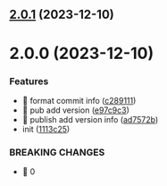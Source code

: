 

## [2.0.1](https://github.com/wuanshi/taro-demo/compare/2.0.0...2.0.1) (2023-12-10)

# 2.0.0 (2023-12-10)


### Features

* 🎸 format commit info ([c289111](https://github.com/wuanshi/taro-demo/commit/c28911107165229ed69eb8fabc1bad3231ec3e40))
* 🎸 pub add version ([e97c9c3](https://github.com/wuanshi/taro-demo/commit/e97c9c325161e8af954c4be35244b077d72cbd49))
* 🎸 publish add version info ([ad7572b](https://github.com/wuanshi/taro-demo/commit/ad7572ba77456a8a0cfad8a33e23d0e24e444a7f))
* init ([1113c25](https://github.com/wuanshi/taro-demo/commit/1113c25d05f292eb2c35333eb4294d7e9c9fe808))


### BREAKING CHANGES

* 🧨 0
